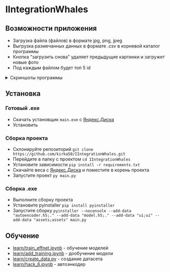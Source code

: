 # IIntegrationWhales 

## Возможности приложения
- Загрузка файла (файлов) в формате jpg, png, jpeg
- Выгрузка размечанных данных в формате .csv в корневой каталог программы
- Кнопка "загрузить снова" удаляет предыдущие картинки и загружет новые фото
- Под каждым файлом будет топ 5 id

<details>
  <summary>Скриншоты программы</summary>

  ![Приветственное окно](https://i.imgur.com/teau9SH.png)

  ![Главный экран](https://i.imgur.com/5zvPsSY.png)

  ![Демонстрация работы](https://i.imgur.com/eia45fu.png)

</details>

## Установка
### Готовый .exe
- Скачать установщик `main.exe` с [Яндекс.Диска](https://disk.yandex.ru/d/cSATxqzKU7qYug)
- Установить

### Сборка проекта
- Склонируйте репозиторий `git clone https://github.com/kirka50/IIntegrationWhales.git`
- Перейдите в папку с проектом `cd IIntegrationWhales`
- Установите зависимости `pip install -r requirements.txt`
- Скачайте веса с [Яндекс.Диска](https://disk.yandex.ru/d/cSATxqzKU7qYug) и поместите в корень проекта
- Запустите проект `py main.py`

### Сборка .exe
- Выполните сборку проекта
- Установите pyinstaller `pip install pyinstaller`
- Запустите сборку `pyinstaller --noconsole --add-data "autoencoder.h5;." --add-data "model.h5;." --add-data "ui;ui" --add-data "assets;assets" main.py`

## Обучение
- [learn/train_effnet.ipynb](https://github.com/kirka50/IIntegrationWhales/blob/master/learn/train_effnet.ipynb) - обучение моделей
- [learn/add_training.ipynb](https://github.com/kirka50/IIntegrationWhales/blob/master/learn/add_training.ipynb) - дообучение модели
- [learn/create_data.py](https://github.com/kirka50/IIntegrationWhales/blob/master/learn/create_data.py) - создание датасета
- [learn/hack_6.ipynb](https://github.com/kirka50/IIntegrationWhales/blob/master/learn/hack_6.ipynb) - автоэнкодер
